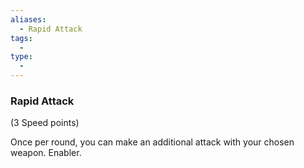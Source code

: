 ```yaml
---
aliases:
  - Rapid Attack
tags:
  - 
type:
  - 
---
```

### Rapid Attack

(3 Speed points)

Once per round, you can make an additional attack with your chosen weapon. Enabler.